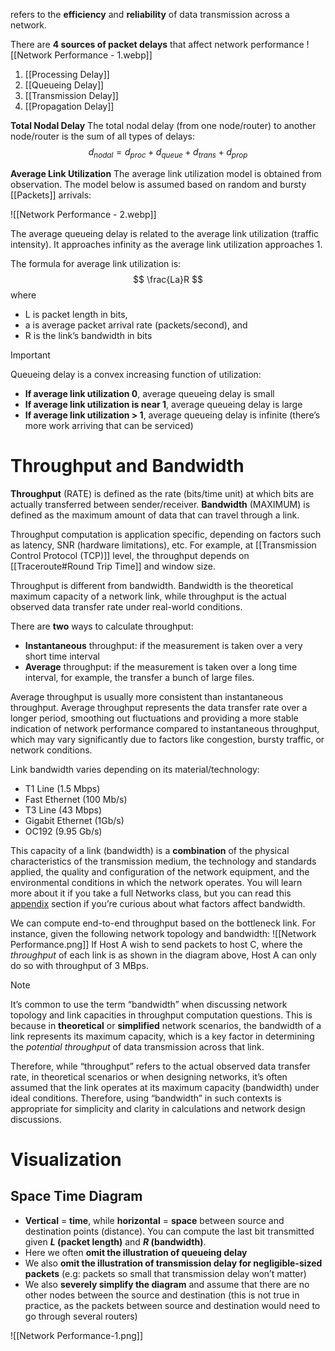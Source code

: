 refers to the **efficiency** and **reliability** of data transmission across a network.

There are **4 sources of packet delays** that affect network performance
![[Network Performance - 1.webp]]

1. [[Processing Delay]]
2. [[Queueing Delay]]
3. [[Transmission Delay]]
4. [[Propagation Delay]]

**Total Nodal Delay**
The total nodal delay (from one node/router) to another node/router is the sum of all types of delays: 
$$
d_{nodal}=d_{proc}+d_{queue}+d_{trans}+d_{prop}
$$

**Average Link Utilization**
The average link utilization model is obtained from observation. The model below is assumed based on random and bursty [[Packets]] arrivals:

![[Network Performance - 2.webp]]

The average queueing delay is related to the average link utilization (traffic intensity). It approaches infinity as the average link utilization approaches 1.

The formula for average link utilization is:
$$
\frac{La}R
$$
where 
- L is packet length in bits, 
- a is average packet arrival rate (packets/second), and 
- R is the link’s bandwidth in bits

>[!IMPORTANT]
>Queueing delay is a convex increasing function of utilization:
>- **If average link utilization 0**, average queueing delay is small
>- **If average link utilization is near 1**, average queueing delay is large
>- **If average link utilization > 1**, average queueing delay is infinite (there’s more work arriving that can be serviced)

# Throughput and Bandwidth
**Throughput** (RATE) is defined as the rate (bits/time unit) at which bits are actually transferred between sender/receiver. 
**Bandwidth** (MAXIMUM) is defined as the maximum amount of data that can travel through a link.

Throughput computation is application specific, depending on factors such as latency, SNR (hardware limitations), etc. For example, at [[Transmission Control Protocol (TCP)]] level, the throughput depends on [[Traceroute#Round Trip Time]] and window size.

Throughput is different from bandwidth. Bandwidth is the theoretical maximum capacity of a network link, while throughput is the actual observed data transfer rate under real-world conditions.

There are **two** ways to calculate throughput:
- **Instantaneous** throughput: if the measurement is taken over a very short time interval
- **Average** throughput: if the measurement is taken over a long time interval, for example, the transfer a bunch of large files.

Average throughput is usually more consistent than instantaneous throughput. Average throughput represents the data transfer rate over a longer period, smoothing out fluctuations and providing a more stable indication of network performance compared to instantaneous throughput, which may vary significantly due to factors like congestion, bursty traffic, or network conditions.

Link bandwidth varies depending on its material/technology:

- T1 Line (1.5 Mbps)
- Fast Ethernet (100 Mb/s)
- T3 Line (43 Mbps)
- Gigabit Ethernet (1Gb/s)
- OC192 (9.95 Gb/s)

This capacity of a link (bandwidth) is a **combination** of the physical characteristics of the transmission medium, the technology and standards applied, the quality and configuration of the network equipment, and the environmental conditions in which the network operates. You will learn more about it if you take a full Networks class, but you can read this [appendix](https://natalieagus.github.io/50005/ns/03-network-performance#factors-affecting-bandwidth) section if you’re curious about what factors affect bandwidth.

We can compute end-to-end throughput based on the bottleneck link. For instance, given the following network topology and bandwidth:
![[Network Performance.png]]
If Host A wish to send packets to host C, where the _throughput_ of each link is as shown in the diagram above, Host A can only do so with throughput of 3 MBps.

>[!NOTE]
>It’s common to use the term “bandwidth” when discussing network topology and link capacities in throughput computation questions. This is because in **theoretical** or **simplified** network scenarios, the bandwidth of a link represents its maximum capacity, which is a key factor in determining the _potential throughput_ of data transmission across that link. 
>
>Therefore, while “throughput” refers to the actual observed data transfer rate, in theoretical scenarios or when designing networks, it’s often assumed that the link operates at its maximum capacity (bandwidth) under ideal conditions. Therefore, using “bandwidth” in such contexts is appropriate for simplicity and clarity in calculations and network design discussions.

# Visualization
## Space Time Diagram
- **Vertical** = **time**, while **horizontal** = **space** between source and destination points (distance). You can compute the last bit transmitted given **$L$ (packet length)** and **$R$ (bandwidth)**.
- Here we often **omit the illustration of queueing delay**
- We also **omit the illustration of transmission delay for negligible-sized packets** (e.g: packets so small that transmission delay won’t matter)
- We also **severely simplify the diagram** and assume that there are no other nodes between the source and destination (this is not true in practice, as the packets between source and destination would need to go through several routers)

![[Network Performance-1.png]]